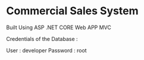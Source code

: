 # Commercial Sales System

Built Using ASP .NET CORE Web APP MVC

Credentials of the Database : 

User : developer
Password : root
